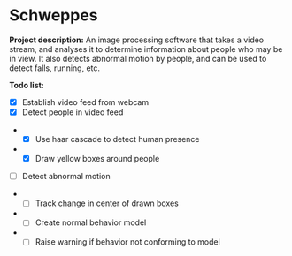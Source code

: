 # Schweppes

**Project description:** An image processing software that takes a video stream, and analyses it to determine information about people who may be in view. It also detects abnormal motion by people, and can be used to detect falls, running, etc. 

**Todo list:**
- [x] Establish video feed from webcam
- [x] Detect people in video feed
- - [x] Use haar cascade to detect human presence
- - [x] Draw yellow boxes around people
- [ ] Detect abnormal motion
- - [ ] Track change in center of drawn boxes
- - [ ] Create normal behavior model
- - [ ] Raise warning if behavior not conforming to model 